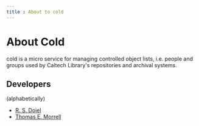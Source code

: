 ```yaml
---
title : About to cold
---
```


About Cold
==========

cold is a micro service for managing controlled object lists, i.e.
people and groups used by Caltech Library's repositories
and archival systems.

Developers
----------

(alphabetically)

- [R. S. Doiel](https://orcid.org/0000-0003-0900-6903 "link to ORCID record")
- [Thomas E. Morrell](https://orcid.org/0000-0001-9266-5146 "link to ORCID record")


<version-info id="version-info"></version-info>

<script type="module" src="./widgets/config.js"></script>

<script type="module" src="./widgets/version-info.js"></script>

<script type="module">
"use strict";

import { Cfg } from "./widgets/config.js";

let version_info = document.getElementById('version-info');

function updateVersionInfo() {
    let src = this.responseText,
        obj = JSON.parse(src);
    version_info.value = obj;
}

function retrieveVersionInfo() {
    let oReq = new XMLHttpRequest();
    oReq.addEventListener('load', updateVersionInfo);
    oReq.open('GET', `${Cfg.prefix_path}/api/version`);
    oReq.send();
}
retrieveVersionInfo();
</script>
